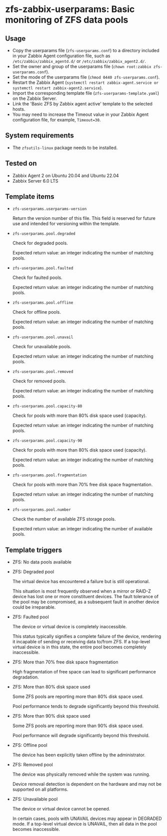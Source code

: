 # zfs-zabbix-userparams: Basic monitoring of ZFS data pools

## Usage

- Copy the userparams file (`zfs-userparams.conf`) to a directory included in your Zabbix Agent configuration file, such as `/etc/zabbix/zabbix_agentd.d/` or `/etc/zabbix/zabbix_agent2.d/`.
- Set the owner and group of the userparams file (`chown root:zabbix zfs-userparams.conf`).
- Set the mode of the userparams file (`chmod 0440 zfs-userparams.conf`).
- Restart the Zabbix Agent (`systemctl restart zabbix-agent.service or systemctl restart zabbix-agent2.service`).
- Import the corresponding template file (`zfs-userparams-template.yaml`) on the Zabbix Server.
- Link the 'Basic ZFS by Zabbix agent active' template to the selected hosts.
- You may need to increase the Timeout value in your Zabbix Agent configuration file, for example, `Timeout=30`.

## System requirements

- The `zfsutils-linux` package needs to be installed.

## Tested on

- Zabbix Agent 2 on Ubuntu 20.04 and Ubuntu 22.04
- Zabbix Server 6.0 LTS

## Template items

- `zfs-userparams.userparams-version`

  Return the version number of this file. This field is reserved for future use and intended for versioning within the template.

- `zfs-userparams.pool.degraded`

  Check for degraded pools.

  Expected return value: an integer indicating the number of matching pools.

- `zfs-userparams.pool.faulted`

  Check for faulted pools.

  Expected return value: an integer indicating the number of matching pools.

- `zfs-userparams.pool.offline`

  Check for offline pools.

  Expected return value: an integer indicating the number of matching pools.

- `zfs-userparams.pool.unavail`

  Check for unavailable pools.

  Expected return value: an integer indicating the number of matching pools.

- `zfs-userparams.pool.removed`

  Check for removed pools.

  Expected return value: an integer indicating the number of matching pools.

- `zfs-userparams.pool.capacity-80`

  Check for pools with more than 80% disk space used (capacity).

  Expected return value: an integer indicating the number of matching pools.

- `zfs-userparams.pool.capacity-90`

  Check for pools with more than 80% disk space used (capacity).

  Expected return value: an integer indicating the number of matching pools.

- `zfs-userparams.pool.fragmentation`

  Check for pools with more than 70% free disk space fragmentation.

  Expected return value: an integer indicating the number of matching pools.

- `zfs-userparams.pool.number`

  Check the number of available ZFS storage pools.

  Expected return value: an integer indicating the number of available pools.

## Template triggers

- ZFS: No data pools available

- ZFS: Degraded pool

  The virtual device has encountered a failure but is still operational.

  This situation is most frequently observed when a mirror or RAID-Z device has lost one or more constituent devices. The fault tolerance of the pool may be compromised, as a subsequent fault in another device could be irreparable.

- ZFS: Faulted pool

  The device or virtual device is completely inaccessible.

  This status typically signifies a complete failure of the device, rendering it incapable of sending or receiving data to/from ZFS. If a top-level virtual device is in this state, the entire pool becomes completely inaccessible.

- ZFS: More than 70% free disk space fragmentation

  High fragmentation of free space can lead to significant performance degradation.

- ZFS: More than 80% disk space used

  Some ZFS pools are reporting more than 80% disk space used.

  Pool performance tends to degrade significantly beyond this threshold.

- ZFS: More than 90% disk space used

  Some ZFS pools are reporting more than 90% disk space used.

  Pool performance will degrade significantly beyond this threshold.

- ZFS: Offline pool

  The device has been explicitly taken offline by the administrator.

- ZFS: Removed pool

  The device was physically removed while the system was running.

  Device removal detection is dependent on the hardware and may not be supported on all platforms.

- ZFS: Unavailable pool

  The device or virtual device cannot be opened.

  In certain cases, pools with UNAVAIL devices may appear in DEGRADED mode. If a top-level virtual device is UNAVAIL, then all data in the pool becomes inaccessible.
